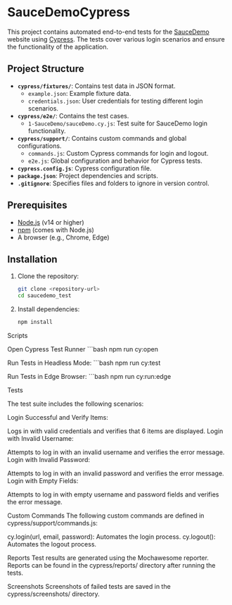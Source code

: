 # SauceDemoCypress

This project contains automated end-to-end tests for the [SauceDemo](https://www.saucedemo.com/) website using [Cypress](https://www.cypress.io/). The tests cover various login scenarios and ensure the functionality of the application.

## Project Structure

- **`cypress/fixtures/`**: Contains test data in JSON format.
  - `example.json`: Example fixture data.
  - `credentials.json`: User credentials for testing different login scenarios.
- **`cypress/e2e/`**: Contains the test cases.
  - `1-SauceDemo/sauceDemo.cy.js`: Test suite for SauceDemo login functionality.
- **`cypress/support/`**: Contains custom commands and global configurations.
  - `commands.js`: Custom Cypress commands for login and logout.
  - `e2e.js`: Global configuration and behavior for Cypress tests.
- **`cypress.config.js`**: Cypress configuration file.
- **`package.json`**: Project dependencies and scripts.
- **`.gitignore`**: Specifies files and folders to ignore in version control.

## Prerequisites

- [Node.js](https://nodejs.org/) (v14 or higher)
- [npm](https://www.npmjs.com/) (comes with Node.js)
- A browser (e.g., Chrome, Edge)

## Installation

1. Clone the repository:
   ```bash
   git clone <repository-url>
   cd saucedemo_test

2. Install dependencies:
    ```bash
    npm install

Scripts

Open Cypress Test Runner
    ```bash
    npm run cy:open

Run Tests in Headless Mode:
    ```bash
    npm run cy:test

Run Tests in Edge Browser:
    ```bash
    npm run cy:run:edge

Tests

The test suite includes the following scenarios:

Login Successful and Verify Items:

Logs in with valid credentials and verifies that 6 items are displayed.
Login with Invalid Username:

Attempts to log in with an invalid username and verifies the error message.
Login with Invalid Password:

Attempts to log in with an invalid password and verifies the error message.
Login with Empty Fields:

Attempts to log in with empty username and password fields and verifies the error message.

Custom Commands
The following custom commands are defined in cypress/support/commands.js:

cy.login(url, email, password): Automates the login process.
cy.logout(): Automates the logout process.

Reports
Test results are generated using the Mochawesome reporter. Reports can be found in the cypress/reports/ directory after running the tests.

Screenshots
Screenshots of failed tests are saved in the cypress/screenshots/ directory.